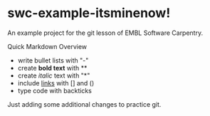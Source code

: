 # swc-example-itsminenow!

An example project for the git lesson of EMBL Software Carpentry.

Quick Markdown Overview

- write bullet lists with "-"
- create **bold text** with **
- create *italic* text with "*"
- include [links](https://embl.de) with [] and ()
- type code with backticks 

Just adding some additional changes to practice git.
